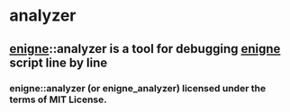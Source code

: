 # analyzer
## [enigne](https://github.com/ferhatgec/enigne)::analyzer is a tool for debugging [enigne](https://github.com/ferhatgec/enigne) script line by line

### enigne::analyzer (or enigne_analyzer) licensed under the terms of MIT License.
